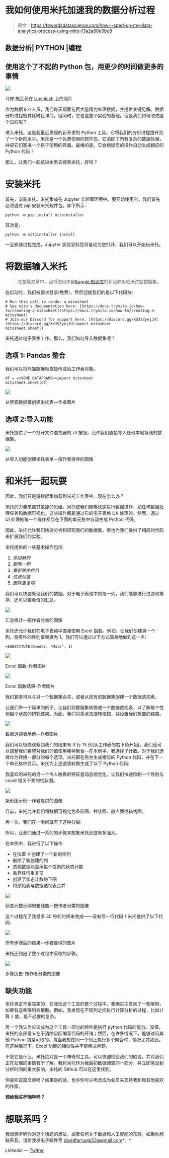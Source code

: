 # 我如何使用米托加速我的数据分析过程

> 原文：<https://towardsdatascience.com/how-i-sped-up-my-data-analytics-process-using-mito-f3a2a80e0bc8>

## 数据分析| PYTHON |编程

## 使用这个了不起的 Python 包，用更少的时间做更多的事情

![](img/b88669e9896079641e9f5cd83cf97dcf.png)

马修·施瓦茨在 [Unsplash](https://unsplash.com?utm_source=medium&utm_medium=referral) 上的照片

作为数据专业人员，我们每天都要花费大量精力处理数据，并提供关键见解。数据分析过程极其耗时且详尽，但同时，它也是整个实验的基础。但是我们如何改进这个过程呢？

进入米托，这是我最近发现的新开发的 Python 工具，它将我们的分析过程提升到了一个新的水平。米托是一个免费使用的软件包，它消除了所有复杂的数据处理，并把它们塞进一个易于使用的界面。最棒的是。它会根据您的操作自动生成相应的 Python 代码！

那么，让我们一起跳进水里去探索米托，好吗？

[](https://docs.trymito.io/)  

# 安装米托

首先，安装米托。米托集成在 Jupyter 实验室环境中。要开始使用它，我们首先必须通过 pip 安装米托软件包，如下所示:

```
python -m pip install mitoinstaller
```

其次是，

```
python -m mitoinstaller install
```

一旦安装过程完成，Jupyter 实验室标签将自动为您打开，我们可以开始玩米托。

# 将数据输入米托

> 在整篇文章中，我将使用来自[Kaggle 知识库](https://www.kaggle.com/parulpandey/covid19-clinical-trials-dataset)的新冠肺炎临床试验数据集。

在启动时，我们被要求登录(免费)，然后迎接我们的是以下代码块:

```
# Run this cell to render a mitosheet
# See mito's documentation here: [https://docs.trymito.io/how-to/creating-a-mitosheet](https://docs.trymito.io/how-to/creating-a-mitosheet)
# Join our Discord for support here: [https://discord.gg/XdJSZyejJU](https://discord.gg/XdJSZyejJU)import mitosheet
mitosheet.sheet()
```

米托通过电子表格工作。那么，我们如何导入数据集呢？

## 选项 1: Pandas 整合

我们可以将熊猫数据帧直接传递给工作表对象。

```
df = <<SOME DATAFRAME>>import mitosheet
mitosheet.sheet(df)
```

![](img/b23c124994e02ee369d647ed8416c2a3.png)

从熊猫数据框创建米托表—作者图片

## 选项 2:导入功能

米托提供了一个打开文件查找器的 UI 按钮，允许我们直接导入任何本地存储的数据集。

![](img/5b5e641db64a2310252c520e0884a9ed.png)

从导入功能创建米托表单—按作者排序的图像

# 和米托一起玩耍

因此，我们只是将数据集加载到米托工作表中。现在怎么办？

米托的力量来自其敏捷的思维。米托使我们能够快速执行数据操作，如任何数据处理任务和数据可视化。这些操作都是通过它的电子表格 UX 处理的。然而，通过 UI 处理的每一个操作都会在下面的单元格中自动生成 Python 代码。

因此，米托允许我们快速分析和研究我们的数据集，但也为我们提供了相应的代码来扩展我们的实验。

米托提供的一些基本操作包括:

1.  *添加新列*
2.  *删除一列*
3.  *重新排序栏目*
4.  *过滤列值*
5.  *删除重复项*

我们可以快速处理我们的数据。对于电子表格中的每一列，我们能够进行过滤和排序，还可以查看值的汇总。

![](img/75e57db52ffeaef3c7fbbfe1f85afd7c.png)

汇总统计—按作者分类的图像

米托还允许我们在电子表格中直接使用 Excel 函数。例如，让我们创建另一个列，将男性的性别值替换为 1。我们可以通过以下方式简单地做到这一点:

```
=SUBSTITUTE(Gender, "Male", 1)
```

![](img/dd0cdbbb40c7ca8d4cdc8d1b5424456d.png)

Excel 函数-作者图片

![](img/b53df8b6d3137d0744786861c97b1626.png)

Excel 函数结果-作者图片

我们甚至可以与另一个数据集合并，或者从现有的数据集创建一个数据透视表。

让我们举一个简单的例子。让我们将数据集转换成一个数据透视表，以了解每个性别每个状态的研究结果。为此，我们只需点击旋转按钮，并设置我们想要的结果。

![](img/4253828db38593a68336f4258b2e59ca.png)

数据透视表示例—作者图片

我们可以很快观察到我们的结果有 3 行 13 列(从工作表的右下角开始)。我们还可以调整我们希望对我们的值使用哪种聚合—在本例中，我选择了计数。对于我们选择作为转换一部分的每个选项，米托都在后台生成相应的 Python 代码，并在下一个单元格中显示。米托为上述透视转换生成了以下 Python 代码:

我喜欢的米托的另一个令人敬畏的特征是动态视觉化。让我们快速绘制一个性别与 covid 相关干预的柱状图。

![](img/1d1d30c29299a0fb82708f62967bc919.png)

条形图示例—作者提供的图像

目前，米托允许我们将数据可视化为条形图、柱状图、散点图或箱线图。

再一次，我们在一瞬间就有了这种分裂:

所以，让我们通过一系列的步骤来想象米托到底有多强大。

在本例中，我进行了以下操作:

*   在位置 4 创建了一个新的空列
*   删除了新创建的列
*   透视数据以显示每个性别的状态计数
*   丢弃任何重复项
*   创建了状态计数的下图
*   将原始表与数据透视表合并

![](img/86f5cd2f5c8bfa90f596e712579b976c.png)

状态计数示例的箱线图—按作者分类的图像

这个过程花了我最多 30 秒的时间来完成——没有写一行代码！米托提供了以下代码:

![](img/b341c97542e5423d830d08e10af7644a.png)

所有步骤后的结果—作者提供的图片

米托还列出了整个过程中采取的步骤。

![](img/1216781d1ab98b0c591427487536fdcc.png)

步骤历史-按作者分类的图像

## 缺失功能

米托肯定不是完美的，在我玩这个工具的整个过程中，我确实注意到了一些限制，如果有这些限制会很酷。例如，我发现在不同列之间执行计算分析的过程，比如计算 z 值，是不必要的复杂。

另一个我认为应该成为这个工具一部分的特性是执行 python 代码的能力。没错，米托的全部意义在于消除实际编写代码的开销；然而，在许多情况下，能够访问其他 Python 包是可取的。每当我想在同一个列上执行多个聚合时，情况尤其如此。在这种情况下，Excel 功能的相似性并不能解决问题。

不管它是什么，米托绝对是一个神奇的工具，可以快速检验我们的假设，并对我们正在处理的事情有所了解。我将米托作为我最初数据调查的一部分，并立即感受到分析时间的重大影响。米托的 Github 可以在这里找到。

你喜欢这篇文章吗？如果是的话，也许你可以考虑成为会员来支持我和你其他喜欢的作家。

[](https://david-farrugia.medium.com/membership)  

**想给我买杯咖啡吗？**

[](https://paypal.me/itsdavidfarrugia?country.x=MT&locale.x=en_US)  

# 想联系吗？

我很想听听你对这个话题的想法，或者任何关于数据和人工智能的东西。如果你想联系我，请给我发电子邮件至 davidfarrugia53@gmail.com*。*

*Linkedin — [Twitter](https://twitter.com/davidfarrugia53)*